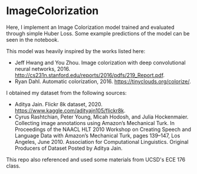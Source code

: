 # ImageColorization

Here, I implement an Image Colorization model trained and evaluated through simple Huber Loss. Some example predictions of the model can be seen in the notebook. 

This model was heavily inspired by the works listed here:
- Jeff Hwang and You Zhou. Image colorization with deep convolutional neural networks, 2016. http://cs231n.stanford.edu/reports/2016/pdfs/219_Report.pdf.
- Ryan Dahl. Automatic colorization, 2016. https://tinyclouds.org/colorize/.

I obtained my dataset from the following sources:
- Aditya Jain. Flickr 8k dataset, 2020. https://www.kaggle.com/adityajn105/flickr8k.
- Cyrus Rashtchian, Peter Young, Micah Hodosh, and Julia Hockenmaier. Collecting image annotations using Amazon’s Mechanical Turk. In Proceedings of the NAACL HLT 2010 Workshop on Creating Speech and Language Data with Amazon’s Mechanical Turk, pages 139–147, Los Angeles, June 2010. Association for Computational Linguistics. Original Producers of Dataset Posted by Aditya Jain.

This repo also referenced and used some materials from UCSD's ECE 176 class. 
